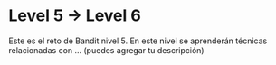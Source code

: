 # Level 5 → Level 6
Este es el reto de Bandit nivel 5. En este nivel se aprenderán técnicas relacionadas con ... (puedes agregar tu descripción)
